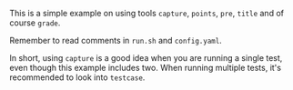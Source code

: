 This is a simple example on using tools `capture`, `points`, `pre`, `title` and of course `grade`.

Remember to read comments in `run.sh` and `config.yaml`.

In short, using `capture` is a good idea when you are running a single test, even though this example includes two.
When running multiple tests, it's recommended to look into `testcase`.
